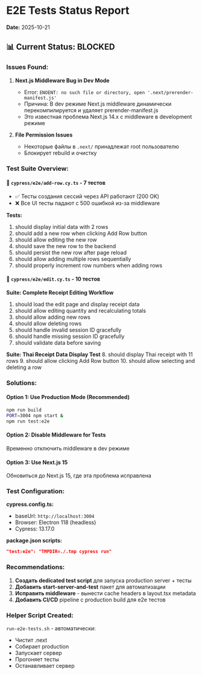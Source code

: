 # E2E Tests Status Report

**Date:** 2025-10-21

## 📊 Current Status: **BLOCKED**

### Issues Found:

1. **Next.js Middleware Bug in Dev Mode**
   - Error: `ENOENT: no such file or directory, open '.next/prerender-manifest.js'`
   - Причина: В dev режиме Next.js middleware динамически перекомпилируется и удаляет prerender-manifest.js
   - Это известная проблема Next.js 14.x с middleware в development режиме

2. **File Permission Issues**
   - Некоторые файлы в `.next/` принадлежат root пользователю
   - Блокирует rebuild и очистку

### Test Suite Overview:

#### 📁 `cypress/e2e/add-row.cy.ts` - 7 тестов
- ✅ Тесты создания сессий через API работают (200 OK)
- ❌ Все UI тесты падают с 500 ошибкой из-за middleware

**Tests:**
1. should display initial data with 2 rows
2. should add a new row when clicking Add Row button  
3. should allow editing the new row
4. should save the new row to the backend
5. should persist the new row after page reload
6. should allow adding multiple rows sequentially
7. should properly increment row numbers when adding rows

#### 📁 `cypress/e2e/edit.cy.ts` - 10 тестов

**Suite: Complete Receipt Editing Workflow**
1. should load the edit page and display receipt data
2. should allow editing quantity and recalculating totals
3. should allow adding new rows
4. should allow deleting rows
5. should handle invalid session ID gracefully
6. should handle missing session ID gracefully
7. should validate data before saving

**Suite: Thai Receipt Data Display Test**
8. should display Thai receipt with 11 rows
9. should allow clicking Add Row button
10. should allow selecting and deleting a row

### Solutions:

#### Option 1: Use Production Mode (Recommended)
```bash
npm run build
PORT=3004 npm start &
npm run test:e2e
```

#### Option 2: Disable Middleware for Tests
Временно отключить middleware в dev режиме

#### Option 3: Use Next.js 15
Обновиться до Next.js 15, где эта проблема исправлена

### Test Configuration:

**cypress.config.ts:**
- baseUrl: `http://localhost:3004`
- Browser: Electron 118 (headless)
- Cypress: 13.17.0

**package.json scripts:**
```json
"test:e2e": "TMPDIR=./.tmp cypress run"
```

### Recommendations:

1. **Создать dedicated test script** для запуска production server + тесты
2. **Добавить start-server-and-test** пакет для автоматизации
3. **Исправить middleware** - вынести cache headers в layout.tsx metadata
4. **Добавить CI/CD** pipeline с production build для e2e тестов

### Helper Script Created:

`run-e2e-tests.sh` - автоматически:
- Чистит .next
- Собирает production
- Запускает сервер
- Прогоняет тесты
- Останавливает сервер
